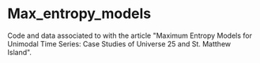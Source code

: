 # Max_entropy_models
Code and data associated to with the article "Maximum Entropy Models for Unimodal Time Series: Case Studies of Universe 25 and St. Matthew Island".
